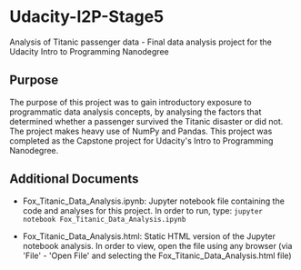 # Udacity-I2P-Stage5
Analysis of Titanic passenger data - Final data analysis project for the Udacity Intro to Programming Nanodegree

## Purpose
The purpose of this project was to gain introductory exposure to programmatic data analysis concepts, by analysing the factors that determined whether a passenger survived the Titanic disaster or did not. The project makes heavy use of NumPy and Pandas. This project was completed as the Capstone project for Udacity's Intro to Programming Nanodegree.

## Additional Documents

* Fox_Titanic_Data_Analysis.ipynb: Jupyter notebook file containing the code and analyses for this project. In order to run, type:
`jupyter notebook Fox_Titanic_Data_Analysis.ipynb`

* Fox_Titanic_Data_Analysis.html: Static HTML version of the Jupyter notebook analysis. In order to view, open the file using any browser (via 'File' - 'Open File' and selecting the Fox_Titanic_Data_Analysis.html file)
